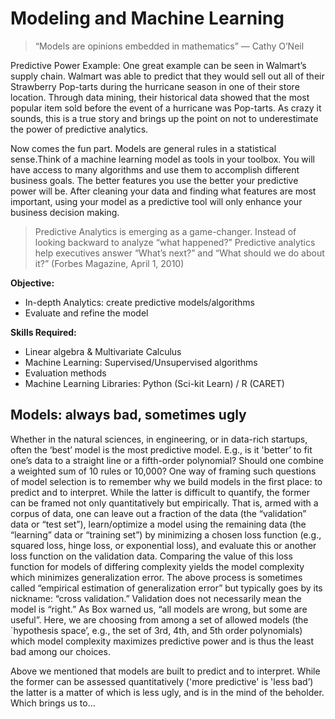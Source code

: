 # Modeling and Machine Learning
> “Models are opinions embedded in mathematics” — Cathy O’Neil

Predictive Power Example: One great example can be seen in Walmart’s supply chain. Walmart was able to predict that they would sell out all of their Strawberry Pop-tarts during the hurricane season in one of their store location. Through data mining, their historical data showed that the most popular item sold before the event of a hurricane was Pop-tarts. As crazy it sounds, this is a true story and brings up the point on not to underestimate the power of predictive analytics.

Now comes the fun part. Models are general rules in a statistical sense.Think of a machine learning model as tools in your toolbox. You will have access to many algorithms and use them to accomplish different business goals. The better features you use the better your predictive power will be. After cleaning your data and finding what features are most important, using your model as a predictive tool will only enhance your business decision making.

> Predictive Analytics is emerging as a game-changer. Instead of looking backward to analyze “what happened?” Predictive analytics help executives answer “What’s next?” and “What should we do about it?” (Forbes Magazine, April 1, 2010)

**Objective:**

- In-depth Analytics: create predictive models/algorithms
- Evaluate and refine the model

**Skills Required:**
- Linear algebra & Multivariate Calculus
- Machine Learning: Supervised/Unsupervised algorithms
- Evaluation methods
- Machine Learning Libraries: Python (Sci-kit Learn) / R (CARET)


## Models: always bad, sometimes ugly
Whether in the natural sciences, in engineering, or in data-rich startups, often the ‘best’ model is the most predictive model. E.g., is it 'better’ to fit one’s data to a straight line or a fifth-order polynomial? Should one combine a weighted sum of 10 rules or 10,000? One way of framing such questions of model selection is to remember why we build models in the first place: to predict and to interpret. While the latter is difficult to quantify, the former can be framed not only quantitatively but empirically. That is, armed with a corpus of data, one can leave out a fraction of the data (the “validation” data or “test set”), learn/optimize a model using the remaining data (the “learning” data or “training set”) by minimizing a chosen loss function (e.g., squared loss, hinge loss, or exponential loss), and evaluate this or another loss function on the validation data. Comparing the value of this loss function for models of differing complexity yields the model complexity which minimizes generalization error. The above process is sometimes called “empirical estimation of generalization error” but typically goes by its nickname: “cross validation.” Validation does not necessarily mean the model is “right.” As Box warned us, “all models are wrong, but some are useful”. Here, we are choosing from among a set of allowed models (the `hypothesis space’, e.g., the set of 3rd, 4th, and 5th order polynomials) which model complexity maximizes predictive power and is thus the least bad among our choices.

Above we mentioned that models are built to predict and to interpret. While the former can be assessed quantitatively ('more predictive' is 'less bad’) the latter is a matter of which is less ugly, and is in the mind of the beholder. Which brings us to…